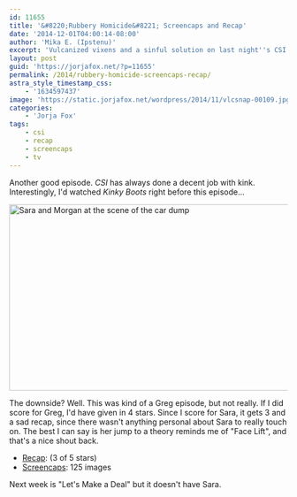 ```yaml
---
id: 11655
title: '&#8220;Rubbery Homicide&#8221; Screencaps and Recap'
date: '2014-12-01T04:00:14-08:00'
author: 'Mika E. (Ipstenu)'
excerpt: 'Vulcanized vixens and a sinful solution on last night''s CSI.'
layout: post
guid: 'https://jorjafox.net/?p=11655'
permalink: /2014/rubbery-homicide-screencaps-recap/
astra_style_timestamp_css:
    - '1634597437'
image: 'https://static.jorjafox.net/wordpress/2014/11/vlcsnap-00109.jpg'
categories:
    - 'Jorja Fox'
tags:
    - csi
    - recap
    - screencaps
    - tv
---
```


Another good episode. <em>CSI</em> has always done a decent job with kink. Interestingly, I'd watched <em>Kinky Boots</em> right before this episode...

<img class="aligncenter size-large wp-image-11656" src="//jfo-static.net/wordpress/2014/11/vlcsnap-00109-900x506.jpg" alt="Sara and Morgan at the scene of the car dump" width="600" height="337" />

The downside? Well. This was kind of a Greg episode, but not really. If I did score for Greg, I'd have given in 4 stars. Since I score for Sara, it gets 3 and a sad recap, since there wasn't anything personal about Sara to really touch on. The best I can say is her jump to a theory reminds me of "Face Lift", and that's a nice shout back.
<ul>
 	<li><a href="https://jorjafox.net/wiki/Rubbery_Homicide">Recap</a>: (3 of 5 stars)</li>
 	<li><a href="https://jorjafox.net/gallery/tv/csi/season15/08-rubberdolls/">Screencaps</a>: 125 images</li>
</ul>
Next week is "Let's Make a Deal" but it doesn't have Sara.